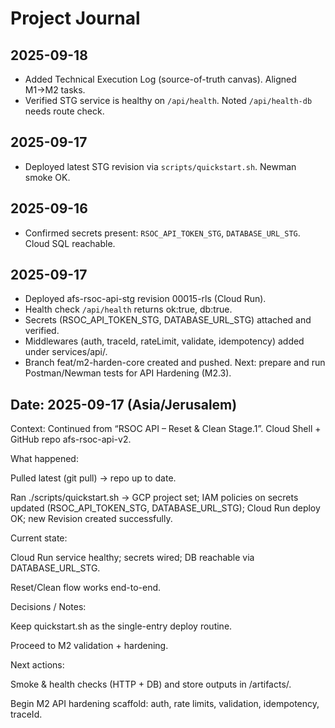 # Project Journal

## 2025-09-18
- Added Technical Execution Log (source-of-truth canvas). Aligned M1→M2 tasks.
- Verified STG service is healthy on `/api/health`. Noted `/api/health-db` needs route check.

## 2025-09-17
- Deployed latest STG revision via `scripts/quickstart.sh`. Newman smoke OK.

## 2025-09-16
- Confirmed secrets present: `RSOC_API_TOKEN_STG`, `DATABASE_URL_STG`. Cloud SQL reachable.


## 2025-09-17
- Deployed afs-rsoc-api-stg revision 00015-rls (Cloud Run).
- Health check `/api/health` returns ok:true, db:true.
- Secrets (RSOC_API_TOKEN_STG, DATABASE_URL_STG) attached and verified.
- Middlewares (auth, traceId, rateLimit, validate, idempotency) added under services/api/.
- Branch feat/m2-harden-core created and pushed.
Next: prepare and run Postman/Newman tests for API Hardening (M2.3).

## Date: 2025-09-17 (Asia/Jerusalem)

Context: Continued from “RSOC API – Reset & Clean Stage.1”. Cloud Shell + GitHub repo afs-rsoc-api-v2.

What happened:

Pulled latest (git pull) → repo up to date.

Ran ./scripts/quickstart.sh → GCP project set; IAM policies on secrets updated (RSOC_API_TOKEN_STG, DATABASE_URL_STG); Cloud Run deploy OK; new Revision created successfully.

Current state:

Cloud Run service healthy; secrets wired; DB reachable via DATABASE_URL_STG.

Reset/Clean flow works end-to-end.

Decisions / Notes:

Keep quickstart.sh as the single-entry deploy routine.

Proceed to M2 validation + hardening.

Next actions:

Smoke & health checks (HTTP + DB) and store outputs in /artifacts/.

Begin M2 API hardening scaffold: auth, rate limits, validation, idempotency, traceId.
